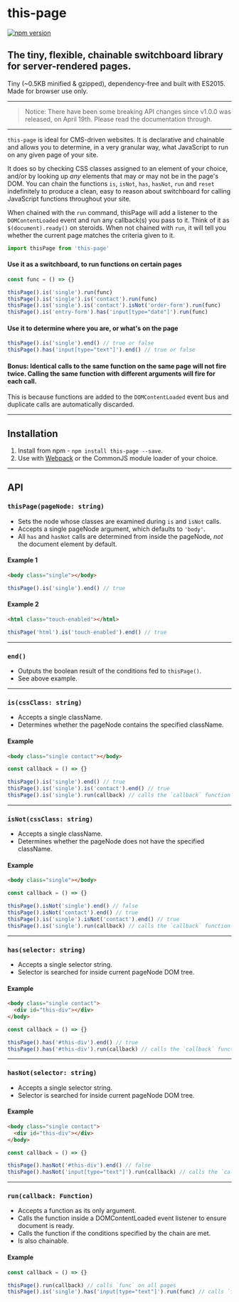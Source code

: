 # this-page

[![npm version](https://badge.fury.io/js/this-page.svg)](https://www.npmjs.com/package/this-page)

## The tiny, flexible, chainable switchboard library for server-rendered pages.

Tiny (~0.5KB minified & gzipped), dependency-free and built with ES2015. Made for browser use only.

---

> Notice: There have been some breaking API changes since v1.0.0 was released, on April 19th. Please read the documentation through.

---

`this-page` is ideal for CMS-driven websites. It is declarative and chainable and allows you to determine, in a very granular way, what JavaScript to run on any given page of your site.

It does so by checking CSS classes assigned to an element of your choice, and/or by looking up _any_ elements that may or may not be in the page's DOM. You can chain the functions `is`, `isNot`, `has`, `hasNot`, `run` and `reset` indefinitely to produce a clean, easy to reason about switchboard for calling JavaScript functions throughout your site.

When chained with the `run` command, thisPage will add a listener to the `DOMContentLoaded` event and run any callback(s) you pass to it. Think of it as `$(document).ready()` on steroids. When not chained with `run`, it will tell you whether the current page matches the criteria given to it.

```js
import thisPage from 'this-page'
```

#### Use it as a switchboard, to run functions on certain pages

```js
const func = () => {}

thisPage().is('single').run(func)
thisPage().is('single').is('contact').run(func)
thisPage().is('single').is('contact').isNot('order-form').run(func)
thisPage().is('entry-form').has('input[type="date"]').run(func)
```

#### Use it to determine where you are, or what's on the page

```js
thisPage().is('single').end() // true or false
thisPage().has('input[type="text"]').end() // true or false
```

#### Bonus: Identical calls to the same function on the same page will not fire twice. Calling the same function with different arguments will fire for each call.

This is because functions are added to the `DOMContentLoaded` event bus and duplicate calls are automatically discarded.

---

## Installation

1. Install from npm - `npm install this-page --save`.
2. Use with [Webpack](https://webpack.github.io/) or the CommonJS module loader of your choice.

---

## API

### `thisPage(pageNode: string)`

- Sets the node whose classes are examined during `is` and `isNot` calls.
- Accepts a single pageNode argument, which defaults to `'body'`.
- All `has` and `hasNot` calls are determined from inside the pageNode, _not_ the document element by default.

#### Example 1

```html
<body class="single"></body>
```

```js
thisPage().is('single').end() // true
```

#### Example 2

```html
<html class="touch-enabled"></html>
```

```js
thisPage('html').is('touch-enabled').end() // true
```

---

### `end()`

- Outputs the boolean result of the conditions fed to `thisPage()`.
- See above example.

---

### `is(cssClass: string)`

- Accepts a single className.
- Determines whether the pageNode contains the specified className.

#### Example

```html
<body class="single contact"></body>
```

```js
const callback = () => {}

thisPage().is('single').end() // true
thisPage().is('single').is('contact').end() // true
thisPage().is('single').run(callback) // calls the `callback` function on DOMContentLoaded
```

---

### `isNot(cssClass: string)`

- Accepts a single className.
- Determines whether the pageNode does not have the specified className.

#### Example

```html
<body class="single"></body>
```

```js
const callback = () => {}

thisPage().isNot('single').end() // false
thisPage().isNot('contact').end() // true
thisPage().is('single').isNot('contact').end() // true
thisPage().is('single').run(callback) // calls the `callback` function on DOMContentLoaded
```

---

### `has(selector: string)`

- Accepts a single selector string.
- Selector is searched for inside current pageNode DOM tree.

#### Example

```html
<body class="single contact">
  <div id="this-div"></div>
</body>
```

```js
const callback = () => {}

thisPage().has('#this-div').end() // true
thisPage().has('#this-div').run(callback) // calls the `callback` function on DOMContentLoaded if `#this-div` is found
```

---

### `hasNot(selector: string)`

- Accepts a single selector string.
- Selector is searched for inside current pageNode DOM tree.

#### Example

```html
<body class="single contact">
  <div id="this-div"></div>
</body>
```

```js
const callback = () => {}

thisPage().hasNot('#this-div').end() // false
thisPage().hasNot('input[type="text"]').run(callback) // calls the `callback` function on DOMContentLoaded if `<input type="text">` is found
```

---

### `run(callback: Function)`

- Accepts a function as its only argument.
- Calls the function inside a DOMContentLoaded event listener to ensure document is ready.
- Calls the function if the conditions specified by the chain are met.
- Is also chainable.

#### Example

```js
const callback = () => {}

thisPage().run(callback) // calls `func` on all pages
thisPage().is('single').has('input[type="text"]').run(func) // calls `func`
```
